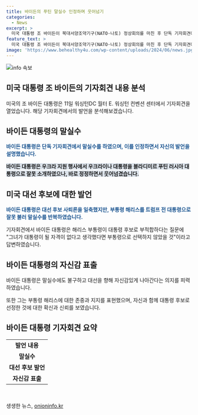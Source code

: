 ```yaml
---
title: 바이든의 푸틴 말실수 인정하며 웃어넘기
categories:
  - News
excerpt: >
  미국 대통령 조 바이든이 북대서양조약기구(NATO·나토) 정상회의를 마친 후 단독 기자회견에서 말실수를 저질러 화제가 되었다. 그는 우크라이나 대통령을 블라디미르 푸틴 러시아 대통령으로 잘못 소개한 뒤 웃어넘겼지만, 매체들은 이를 인지력 논란으로 이어졌다고 보도했다. 논란에도 불구하고 바이든은 대선에 나아가겠다고 밝히며, 부통령 카멜라 해리스에 대한 질문에도 답했지만, 말실수를 반복하며 논란을 증폭시켰다.
feature_text: >
  미국 대통령 조 바이든이 북대서양조약기구(NATO·나토) 정상회의를 마친 후 단독 기자회견에서 말실수를 저질러 화제가 되었다. 그는 우크라이나 대통령을 블라디미르 푸틴 러시아 대통령으로 잘못 소개한 뒤 웃어넘겼지만, 매체들은 이를 인지력 논란으로 이어졌다고 보도했다. 논란에도 불구하고 바이든은 대선에 나아가겠다고 밝히며, 부통령 카멜라 해리스에 대한 질문에도 답했지만, 말실수를 반복하며 논란을 증폭시켰다.
image: 'https://www.behealthy4u.com/wp-content/uploads/2024/06/news.jpg'
---
```


<p><img src="https://www.behealthy4u.com/wp-content/uploads/2024/06/news.jpg" alt="info 속보" /></p>

<h2 data-ke-size="size26">미국 대통령 조 바이든의 기자회견 내용 분석</h2>

<p data-ke-size="size16">미국의 조 바이든 대통령은 11일 워싱턴DC 월터 E. 워싱턴 컨벤션 센터에서 기자회견을 열었습니다. 해당 기자회견에서의 발언을 분석해보겠습니다.</p>

<h2>바이든 대통령의 말실수</h2>

<p data-ke-size="size16"><b><span style="color: #1a5490;">바이든 대통령은 단독 기자회견에서 말실수를 하였으며, 이를 인정하면서 자신의 발언을 설명했습니다.</span></b></p>

<p data-ke-size="size16"><b><span style="background-color: #21538527;">바이든 대통령은 우크라 지원 행사에서 우크라이나 대통령을 블라디미르 푸틴 러시아 대통령으로 잘못 소개하였으나, 바로 정정하면서 웃어넘겼습니다.</span></b></p>

<h2>미국 대선 후보에 대한 발언</h2>

<p data-ke-size="size16"><b><span style="color: #1a5490;">바이든 대통령은 대선 후보 사퇴론을 일축했지만, 부통령 해리스를 트럼프 전 대통령으로 잘못 불러 말실수를 반복하였습니다.</span></b></p>

<p data-ke-size="size16">기자회견에서 바이든 대통령은 해리스 부통령이 대통령 후보로 부적합하다는 질문에 "그녀가 대통령이 될 자격이 없다고 생각했다면 부통령으로 선택하지 않았을 것"이라고 답변하였습니다.</p>

<h2>바이든 대통령의 자신감 표출</h2>

<p data-ke-size="size16">바이든 대통령은 말실수에도 불구하고 대선을 향해 자신감있게 나아간다는 의지를 피력하였습니다.</p>

<p data-ke-size="size16">또한 그는 부통령 해리스에 대한 존중과 지지를 표현했으며, 자신과 함께 대통령 후보로 선정한 것에 대한 확신과 신뢰를 보였습니다.</p>

<table>
    <h2>바이든 대통령 기자회견 요약</h2>
    <tr>
        <td style="text-align: center; height: 17px;"><b>발언 내용</b></td>
    </tr>
    <tr>
        <td style="text-align: center; height: 17px;"><b>말실수</b></td>
    </tr>
    <tr>
        <td style="text-align: center; height: 17px;"><b>대선 후보 발언</b></td>
    </tr>
    <tr>
        <td style="text-align: center; height: 17px;"><b>자신감 표출</b></td>
    </tr>
</table>

<p data-ke-size="size16">&nbsp;</p>
생생한 뉴스, <a href="https://onioninfo.kr" rel="dofollow">onioninfo.kr</a>


